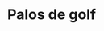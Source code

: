 ---
title: Palos de golf
date: 
draft: false

# descripcion
description : Palos de golf

materials: Plata 925

color: Plateado

dimensions: 1,8cm x 3cm

code: 02-14-0176

type: "Dijes"

categories: []

# Images
# first image will be shown in the product page
images:
  # - image: "images/path_to_image"
  # La ubicacion de las imagenes es imagenes/Dijes/Dijes.Plata/02-14-0176-palos-de-golf
  - image: "./images/dijes/plata/02-14-0176-palos-de-golf.JPG"
---